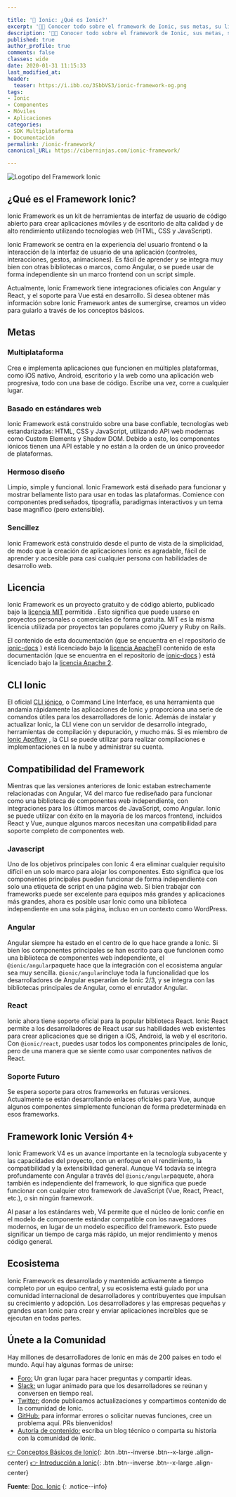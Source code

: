 ```yaml
---

title: '🚀 Ionic: ¿Qué es Ionic?'
excerpt: '👩‍🚀 Conocer todo sobre el framework de Ionic, sus metas, su licencia, su CLI, su compatibilidad con otros frameworks y sus novedades.'
description: '👩‍🚀 Conocer todo sobre el framework de Ionic, sus metas, su licencia, su CLI, su compatibilidad con otros frameworks y sus novedades.'
published: true
author_profile: true
comments: false
classes: wide
date: 2020-01-31 11:15:33
last_modified_at: 
header:
  teaser: https://i.ibb.co/3SbbVS3/ionic-framework-og.png
tags:
- Ionic
- Componentes
- Móviles
- Aplicaciones
categories:
- SDK Multiplataforma
- Documentación
permalink: /ionic-framework/
canonical_URL: https://ciberninjas.com/ionic-framework/

---
```


![Logotipo del Framework Ionic](https://i.ibb.co/3SbbVS3/ionic-framework-og.png "Logotipo del Framework Ionic")

## ¿Qué es el Framework Ionic?

Ionic Framework es un kit de herramientas de interfaz de usuario de código abierto para crear aplicaciones móviles y de escritorio de alta calidad y de alto rendimiento utilizando tecnologías web (HTML, CSS y JavaScript).

Ionic Framework se centra en la experiencia del usuario frontend o la interacción de la interfaz de usuario de una aplicación (controles, interacciones, gestos, animaciones). Es fácil de aprender y se integra muy bien con otras bibliotecas o marcos, como Angular, o se puede usar de forma independiente sin un marco frontend con un script simple.

Actualmente, Ionic Framework tiene integraciones oficiales con Angular y React, y el soporte para Vue está en desarrollo. Si desea obtener más información sobre Ionic Framework antes de sumergirse, creamos un video para guiarlo a través de los conceptos básicos.

## Metas

### Multiplataforma

Crea e implementa aplicaciones que funcionen en múltiples plataformas, como iOS nativo, Android, escritorio y la web como una aplicación web progresiva, todo con una base de código. Escribe una vez, corre a cualquier lugar.

### Basado en estándares web

Ionic Framework está construido sobre una base confiable, tecnologías web estandarizadas: HTML, CSS y JavaScript, utilizando API web modernas como Custom Elements y Shadow DOM. Debido a esto, los componentes iónicos tienen una API estable y no están a la orden de un único proveedor de plataformas.

### Hermoso diseño

Limpio, simple y funcional. Ionic Framework está diseñado para funcionar y mostrar bellamente listo para usar en todas las plataformas. Comience con componentes prediseñados, tipografía, paradigmas interactivos y un tema base magnífico (pero extensible).

### Sencillez

Ionic Framework está construido desde el punto de vista de la simplicidad, de modo que la creación de aplicaciones Ionic es agradable, fácil de aprender y accesible para casi cualquier persona con habilidades de desarrollo web.

## Licencia

Ionic Framework es un proyecto gratuito y de código abierto, publicado bajo la [licencia MIT](https://opensource.org/licenses/MIT) permitida . Esto significa que puede usarse en proyectos personales o comerciales de forma gratuita. MIT es la misma licencia utilizada por proyectos tan populares como jQuery y Ruby on Rails.

El contenido de esta documentación (que se encuentra en el repositorio de [ionic-docs](https://github.com/ionic-team/ionic-docs) ) está licenciado bajo la [licencia Apache](https://www.apache.org/licenses/LICENSE-2.0)El contenido de esta documentación (que se encuentra en el repositorio de [ionic-docs](https://github.com/ionic-team/ionic-docs) ) está licenciado bajo la [licencia Apache 2](https://www.apache.org/licenses/LICENSE-2.0).

## CLI Ionic

El oficial [CLI iónico](https://ionicframework.com/docs/cli), o Command Line Interface, es una herramienta que andamia rápidamente las aplicaciones de Ionic y proporciona una serie de comandos útiles para los desarrolladores de Ionic. Además de instalar y actualizar Ionic, la CLI viene con un servidor de desarrollo integrado, herramientas de compilación y depuración, y mucho más. Si es miembro de [Ionic Appflow](https://ionicframework.com/docs/intro#ionic-appflow) , la CLI se puede utilizar para realizar compilaciones e implementaciones en la nube y administrar su cuenta.

## Compatibilidad del Framework

Mientras que las versiones anteriores de Ionic estaban estrechamente relacionadas con Angular, V4 del marco fue rediseñado para funcionar como una biblioteca de componentes web independiente, con integraciones para los últimos marcos de JavaScript, como Angular. Ionic se puede utilizar con éxito en la mayoría de los marcos frontend, incluidos React y Vue, aunque algunos marcos necesitan una compatibilidad para soporte completo de componentes web.

### Javascript

Uno de los objetivos principales con Ionic 4 era eliminar cualquier requisito difícil en un solo marco para alojar los componentes. Esto significa que los componentes principales pueden funcionar de forma independiente con solo una etiqueta de script en una página web. Si bien trabajar con frameworks puede ser excelente para equipos más grandes y aplicaciones más grandes, ahora es posible usar Ionic como una biblioteca independiente en una sola página, incluso en un contexto como WordPress.

### Angular

Angular siempre ha estado en el centro de lo que hace grande a Ionic. Si bien los componentes principales se han escrito para que funcionen como una biblioteca de componentes web independiente, el `@ionic/angular`paquete hace que la integración con el ecosistema angular sea muy sencilla. `@ionic/angular`incluye toda la funcionalidad que los desarrolladores de Angular esperarían de Ionic 2/3, y se integra con las bibliotecas principales de Angular, como el enrutador Angular.

### React

Ionic ahora tiene soporte oficial para la popular biblioteca React. Ionic React permite a los desarrolladores de React usar sus habilidades web existentes para crear aplicaciones que se dirigen a iOS, Android, la web y el escritorio. Con `@ionic/react`, puedes usar todos los componentes principales de Ionic, pero de una manera que se siente como usar componentes nativos de React.

### Soporte Futuro

Se espera soporte para otros frameworks en futuras versiones. Actualmente se están desarrollando enlaces oficiales para Vue, aunque algunos componentes simplemente funcionan de forma predeterminada en esos frameworks.

## Framework Ionic Versión 4+

Ionic Framework V4 es un avance importante en la tecnología subyacente y las capacidades del proyecto, con un enfoque en el rendimiento, la compatibilidad y la extensibilidad general. Aunque V4 todavía se integra profundamente con Angular a través del `@ionic/angular`paquete, ahora también es independiente del framework, lo que significa que puede funcionar con cualquier otro framework de JavaScript (Vue, React, Preact, etc.), o sin ningún framework.

Al pasar a los estándares web, V4 permite que el núcleo de Ionic confíe en el modelo de componente estándar compatible con los navegadores modernos, en lugar de un modelo específico del framework. Esto puede significar un tiempo de carga más rápido, un mejor rendimiento y menos código general.

## Ecosistema

Ionic Framework es desarrollado y mantenido activamente a tiempo completo por un equipo central, y su ecosistema está guiado por una comunidad internacional de desarrolladores y contribuyentes que impulsan su crecimiento y adopción. Los desarrolladores y las empresas pequeñas y grandes usan Ionic para crear y enviar aplicaciones increíbles que se ejecutan en todas partes.

## Únete a la Comunidad

Hay millones de desarrolladores de Ionic en más de 200 países en todo el mundo. Aquí hay algunas formas de unirse:

- [Foro:](https://forum.ionicframework.com/) Un gran lugar para hacer preguntas y compartir ideas.
- [Slack:](https://ionicworldwide.herokuapp.com/) un lugar animado para que los desarrolladores se reúnan y conversen en tiempo real.
- [Twitter:](https://twitter.com/Ionicframework) donde publicamos actualizaciones y compartimos contenido de la comunidad de Ionic.
- [GitHub:](https://github.com/ionic-team/ionic) para informar errores o solicitar nuevas funciones, cree un problema aquí. PRs bienvenidos!
- [Autoría de contenido:](https://ionicframework.com/contributors) escriba un blog técnico o comparta su historia con la comunidad de Ionic.

[👉 Conceptos Básicos de Ionic](/ionic-framework-concepto/){: .btn .btn--inverse .btn--x-large .align-center}
[👉 Introducción a Ionic](/ionic-4-0-introduccion-ionic-para-todos){: .btn .btn--inverse .btn--x-large .align-center}
  
**Fuente**: [Doc. Ionic](https://ionicframework.com/docs)
{: .notice--info}